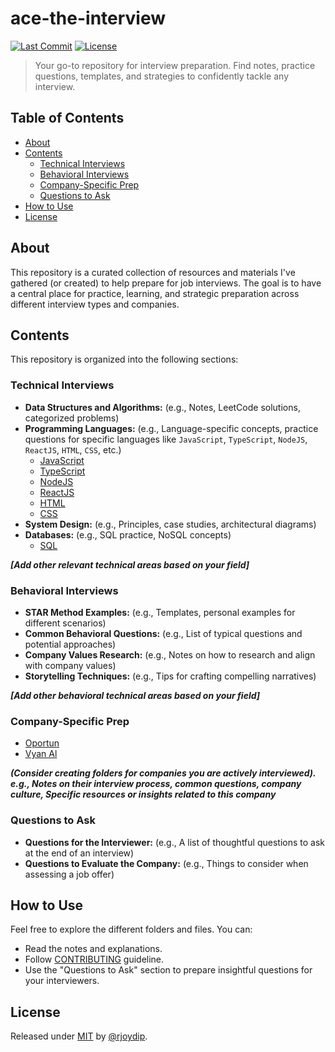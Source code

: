 # ace-the-interview

[![Last Commit](https://img.shields.io/github/last-commit/rjoydip/ace-the-interview)](https://github.com/rjoydip/ace-the-interview/commits/main)
[![License](https://img.shields.io/github/license/rjoydip/ace-the-interview)](./LICENSE)

> Your go-to repository for interview preparation. Find notes, practice questions, templates, and strategies to confidently tackle any interview.

## Table of Contents

- [About](#about)
- [Contents](#contents)
  - [Technical Interviews](#technical-interviews)
  - [Behavioral Interviews](#behavioral-interviews)
  - [Company-Specific Prep](#company-specific-prep)
  - [Questions to Ask](#questions-to-ask)
- [How to Use](#how-to-use)
- [License](#license)

## About

This repository is a curated collection of resources and materials I've gathered (or created) to help prepare for job interviews. The goal is to have a central place for practice, learning, and strategic preparation across different interview types and companies.

## Contents

This repository is organized into the following sections:

### Technical Interviews

- **Data Structures and Algorithms:** (e.g., Notes, LeetCode solutions, categorized problems)
- **Programming Languages:** (e.g., Language-specific concepts, practice questions for specific languages like `JavaScript`, `TypeScript`, `NodeJS`, `ReactJS`, `HTML`, `CSS`, etc.)
  - [JavaScript](./contents/languages/javascript.md)
  - [TypeScript](./contents/languages/typescript.md)
  - [NodeJS](./contents/languages/node.md)
  - [ReactJS](./contents/languages/react.md)
  - [HTML](./contents/languages/html.md)
  - [CSS](./contents/languages/css.md)
- **System Design:** (e.g., Principles, case studies, architectural diagrams)
- **Databases:** (e.g., SQL practice, NoSQL concepts)
  - [SQL](./contents/database/sql.md)

***[Add other relevant technical areas based on your field]***

### Behavioral Interviews

- **STAR Method Examples:** (e.g., Templates, personal examples for different scenarios)
- **Common Behavioral Questions:** (e.g., List of typical questions and potential approaches)
- **Company Values Research:** (e.g., Notes on how to research and align with company values)
- **Storytelling Techniques:** (e.g., Tips for crafting compelling narratives)

***[Add other behavioral technical areas based on your field]***

### Company-Specific Prep

- [Oportun](https://github.com/rjoydip/oportun-interview-questions)
- [Vyan Al](https://github.com/rjoydip/vyan.ai-interview-question-answer)

***(Consider creating folders for companies you are actively interviewed). e.g., Notes on their interview process, common questions, company culture, Specific resources or insights related to this company***

### Questions to Ask

- **Questions for the Interviewer:** (e.g., A list of thoughtful questions to ask at the end of an interview)
- **Questions to Evaluate the Company:** (e.g., Things to consider when assessing a job offer)

## How to Use

Feel free to explore the different folders and files. You can:

- Read the notes and explanations.
- Follow [CONTRIBUTING](./CONTRIBUTING.md) guideline.
- Use the "Questions to Ask" section to prepare insightful questions for your interviewers.

## License

Released under [MIT](./LICENSE) by [@rjoydip](https://github.com/rjoydip).
